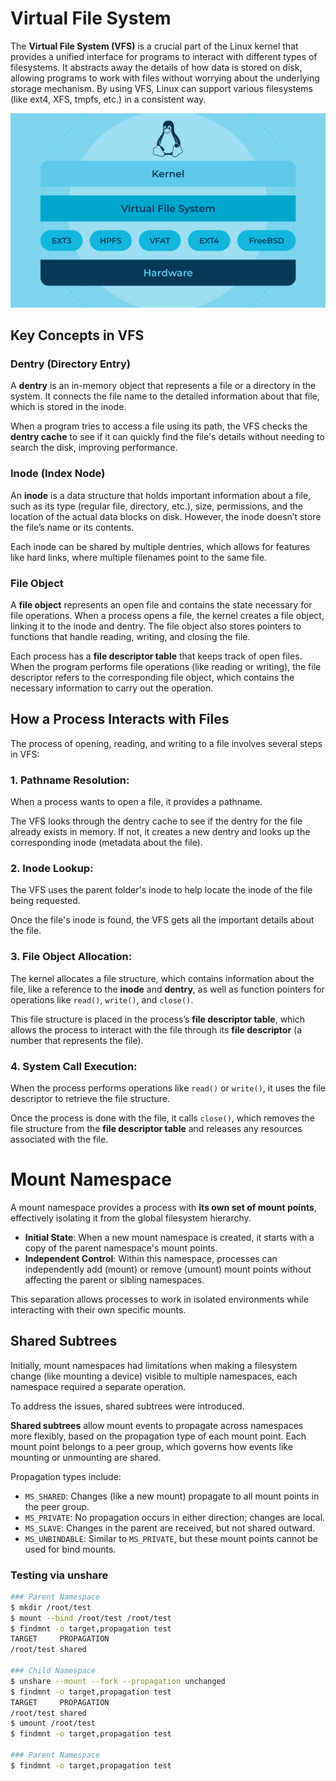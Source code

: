 # Virtual File System

The **Virtual File System (VFS)** is a crucial part of the Linux kernel that provides a unified interface for programs to interact with different types of filesystems. It abstracts away the details of how data is stored on disk, allowing programs to work with files without worrying about the underlying storage mechanism. By using VFS, Linux can support various filesystems (like ext4, XFS, tmpfs, etc.) in a consistent way.

<img src="img/6-1.png" alt="vfs" width="600">

## Key Concepts in VFS

### Dentry (Directory Entry)

A **dentry** is an in-memory object that represents a file or a directory in the system. It connects the file name to the detailed information about that file, which is stored in the inode.

When a program tries to access a file using its path, the VFS checks the **dentry cache** to see if it can quickly find the file's details without needing to search the disk, improving performance.


### Inode (Index Node)

An **inode** is a data structure that holds important information about a file, such as its type (regular file, directory, etc.), size, permissions, and the location of the actual data blocks on disk. However, the inode doesn’t store the file’s name or its contents.

Each inode can be shared by multiple dentries, which allows for features like hard links, where multiple filenames point to the same file.

### File Object

A **file object** represents an open file and contains the state necessary for file operations. When a process opens a file, the kernel creates a file object, linking it to the inode and dentry. The file object also stores pointers to functions that handle reading, writing, and closing the file.

Each process has a **file descriptor table** that keeps track of open files. When the program performs file operations (like reading or writing), the file descriptor refers to the corresponding file object, which contains the necessary information to carry out the operation.

## How a Process Interacts with Files

The process of opening, reading, and writing to a file involves several steps in VFS:

### 1. Pathname Resolution:

When a process wants to open a file, it provides a pathname.

The VFS looks through the dentry cache to see if the dentry for the file already exists in memory. If not, it creates a new dentry and looks up the corresponding inode (metadata about the file).

### 2. Inode Lookup:

The VFS uses the parent folder's inode to help locate the inode of the file being requested.

Once the file's inode is found, the VFS gets all the important details about the file.

### 3. File Object Allocation:

The kernel allocates a file structure, which contains information about the file, like a reference to the **inode** and **dentry**, as well as function pointers for operations like `read()`, `write()`, and `close()`.

This file structure is placed in the process’s **file descriptor table**, which allows the process to interact with the file through its **file descriptor** (a number that represents the file).

### 4. System Call Execution:

When the process performs operations like `read()` or `write()`, it uses the file descriptor to retrieve the file structure. 

Once the process is done with the file, it calls `close()`, which removes the file structure from the **file descriptor table** and releases any resources associated with the file.

# Mount Namespace

A mount namespace provides a process with **its own set of mount points**, effectively isolating it from the global filesystem hierarchy.

- **Initial State**: When a new mount namespace is created, it starts with a copy of the parent namespace's mount points.
- **Independent Control**: Within this namespace, processes can independently add (mount) or remove (umount) mount points without affecting the parent or sibling namespaces.

This separation allows processes to work in isolated environments while interacting with their own specific mounts.

## Shared Subtrees

Initially, mount namespaces had limitations when making a filesystem change (like mounting a device) visible to multiple namespaces, each namespace required a separate operation.

To address the issues, shared subtrees were introduced.

**Shared subtrees** allow mount events to propagate across namespaces more flexibly, based on the propagation type of each mount point. Each mount point belongs to a peer group, which governs how events like mounting or unmounting are shared.

Propagation types include:

- `MS_SHARED`: Changes (like a new mount) propagate to all mount points in the peer group.
- `MS_PRIVATE`: No propagation occurs in either direction; changes are local.
- `MS_SLAVE`: Changes in the parent are received, but not shared outward.
- `MS_UNBINDABLE`: Similar to `MS_PRIVATE`, but these mount points cannot be used for bind mounts.

### Testing via unshare

```bash
### Parent Namespace 
$ mkdir /root/test
$ mount --bind /root/test /root/test
$ findmnt -o target,propagation test
TARGET     PROPAGATION
/root/test shared

### Child Namespace 
$ unshare --mount --fork --propagation unchanged
$ findmnt -o target,propagation test
TARGET     PROPAGATION
/root/test shared
$ umount /root/test
$ findmnt -o target,propagation test

### Parent Namespace 
$ findmnt -o target,propagation test
```
